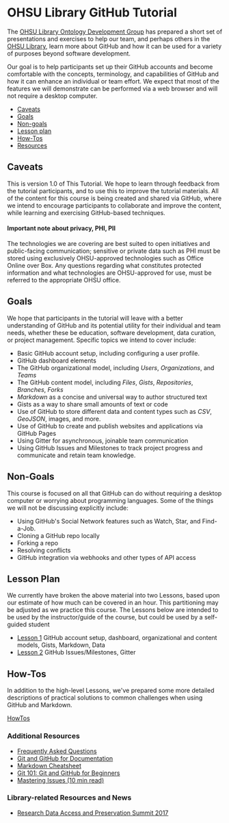 # OHSU Library GitHub Tutorial

The [OHSU Library Ontology Development Group](http://www.ohsu.edu/xd/education/library/about/departments/ontology/) has prepared a short set of presentations and exercises to help our team, and perhaps others in the [OHSU Library](http://www.ohsu.edu/xd/education/library/), learn more about GitHub and how it can be used for a variety of purposes beyond software development.

Our goal is to help participants set up their GitHub accounts and become comfortable with the concepts, terminology, and capabilities of GitHub and how it can enhance an individual or team effort. We expect that most of the features we will demonstrate can be performed via a web browser and will not require a desktop computer.

- [Caveats](#caveats)
- [Goals](#Goals)
- [Non-goals](#Non-goals)
- [Lesson plan](#Lesson-plan)
- [How-Tos](#How-Tos)
- [Resources](#Additional-Resources)

## Caveats

This is version 1.0 of This Tutorial. We hope to learn through feedback from the tutorial participants, and to use this to improve the tutorial materials. All of the content for this course is being created and shared via GitHub, where we intend to encourage participants to collaborate and improve the content, while learning and exercising GitHub-based techniques.

#### Important note about privacy, PHI, PII
The technologies we are covering are best suited to open initiatives and public-facing communication; sensitive or private data such as PHI must be stored using exclusively OHSU-approved technologies such as Office Online over Box. Any questions regarding what constitutes protected information and what technologies are OHSU-approved for use, must be referred to the appropriate OHSU office.

## Goals

We hope that participants in the tutorial will leave with a better understanding of GitHub and its potential utility for their individual and team needs, whether these be education, software development, data curation, or project management. Specific topics we intend to cover include:

- Basic GitHub account setup, including configuring a user profile.
- GitHub dashboard elements
- The GitHub organizational model, including *Users*, *Organizations*, and *Teams*
- The GitHub content model, including *Files*, *Gists*, *Repositories*, *Branches*, *Forks*
- *Markdown* as a concise and universal way to author structured text
- Gists as a way to share small amounts of text or code
- Use of GitHub to store different data and content types such as *CSV*, *GeoJSON*, images, and more.
- Use of GitHub to create and publish websites and applications via GitHub Pages
- Using Gitter for asynchronous, joinable team communication
- Using GitHub Issues and Milestones to track project progress and communicate and retain team knowledge.


## Non-Goals

This course is focused on all that GitHub can do without requiring a desktop computer or worrying about programming languages. Some of the things we will not be discussing explicitly include:

- Using GitHub's Social Network features such as Watch, Star, and Find-a-Job.
- Cloning a GitHub repo locally
- Forking a repo
- Resolving conflicts
- GitHub integration via webhooks and other types of API access

## Lesson Plan

We currently have broken the above material into two Lessons, based upon our estimate of how much can be covered in an hour. This partitioning may be adjusted as we practice this course. The Lessons below are intended to be used by the instructor/guide of the course, but could be used by a self-guided student

- [Lesson 1](lessons/Lesson1.md) GitHub account setup, dashboard, organizational and content models, Gists, Markdown, Data
- [Lesson 2](lessons/Lesson2.md) GitHub Issues/Milestones, Gitter

## How-Tos

In addition to the high-level Lessons, we've prepared some more detailed descriptions of practical solutions to common challenges when using GitHub and Markdown.

[HowTos](howto)

### Additional Resources
- [Frequently Asked Questions](FAQ)
- [Git and GitHub for Documentation](http://www.slideshare.net/annegentle/git-and-github-for-documentation)
- [Markdown Cheatsheet](https://github.com/adam-p/markdown-here/wiki/Markdown-Cheatsheet)
- [Git 101: Git and GitHub for Beginners](http://www.slideshare.net/HubSpot/git-101-git-and-github-for-beginners)
- [Mastering Issues (10 min read)](https://guides.github.com/features/issues/)

### Library-related Resources and News

- [Research Data Access and Preservation Summit 2017](https://www.asis.org/rdap/?_ga=1.108925314.1414174343.1479483608)
